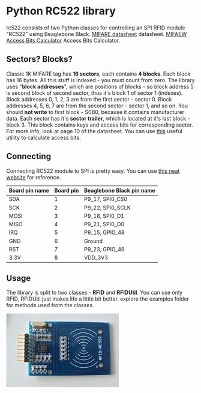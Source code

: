 # Python RC522 library
rc522 consists of two Python classes for controlling an SPI RFID module "RC522" using Beaglebone Black.
[MIFARE datasheet](https://www.nxp.com/docs/en/data-sheet/MF1S50YYX_V1.pdf) datasheet.
[MIFAEW Access Bits Calculator](http://calc.gmss.ru/Mifare1k/) Access Bits Calculator.
## Sectors? Blocks?
Classic 1K MIFARE tag has **16 sectors**, each contains **4 blocks**. Each block has 16 bytes. All this stuff is indexed - you must count from zero. The library uses "**block addresses**", which are positions of blocks - so block address 5 is second block of second sector, thus it's block 1 of sector 1 (indexes). Block addresses 0, 1, 2, 3 are from the first sector - sector 0. Block addresses 4, 5, 6, 7 are from the second sector - sector 1, and so on. You should **not write** to first block - S0B0, because it contains manufacturer data. Each sector has it's **sector trailer**, which is located at it's last block - block 3. This block contains keys and access bits for corresponding sector. For more info, look at page 10 of the datasheet. You can use [this](http://www.proxmark.org/forum/viewtopic.php?id=1408) useful utility to calculate access bits.

## Connecting
Connecting RC522 module to SPI is pretty easy. You can use [this neat website](http://beagleboard.org/static/images/cape-headers.png) for reference.

| Board pin name | Board pin | Beaglebone Black pin name |
|----------------|-----------| --------------------------|
| SDA            | 1         | P9\_17, SPI0\_CS0         |
| SCK            | 2         | P9\_22, SPI0\_SCLK        |
| MOSI           | 3         | P9\_18, SPI0\_D1          |
| MISO           | 4         | P9\_21, SPI0\_D0          |
| IRQ            | 5         | P9\_15, GPIO\_48          |
| GND            | 6         | Ground                    |
| RST            | 7         | P9\_23, GPIO\_49          |
| 3.3V           | 8         | VDD\_3V3                  |

## Usage
The library is split to two classes - **RFID** and **RFIDUtil**. You can use only RFID, RFIDUtil just makes life a little bit better.
explore the examples folder for methods used from the classes.

![pins](images/rfid-rc522.jpeg)